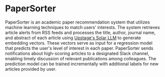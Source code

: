 # PaperSorter

PaperSorter is an academic paper recommendation system that utilizes
machine learning techniques to match users' interests. The system
retrieves article alerts from RSS feeds and processes the title,
author, journal name, and abstract of each article using
[Upstage's Solar LLM](https://www.upstage.ai/solar-llm) to generate
embedding vectors. These vectors serve as input for a regression
model that predicts the user's level of interest in each paper.
PaperSorter sends notifications about high-scoring articles to a
designated Slack channel, enabling timely discussion of relevant
publications among colleagues. The prediction model can be trained
incrementally with additional labels for new articles provided by
user.